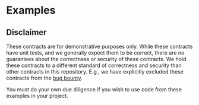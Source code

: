 # Examples

## Disclaimer

These contracts are for demonstrative purposes only.
While these contracts have unit tests, and we generally expect them to be
correct, there are no guarantees about the correctness or security of
these contracts. We hold these contracts to a different standard of
correctness and security than other contracts in this repository.
E.g., we have explicitly excluded these contracts from the
[bug bounty](https://uniswap.org/bug-bounty/#scope).

You must do your own due diligence if you wish to use code
from these examples in your project.
